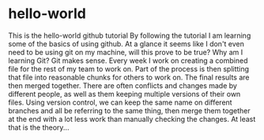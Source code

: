 # hello-world
This is the hello-world github tutorial
By following the tutorial I am learning some of the basics of using github.
At a glance it seems like I don't even need to be using git on my machine, will this prove to be true?
Why am I learning Git?
Git makes sense.
Every week I work on creating a combined file for the rest of my team to work on.
Part of the process is then splitting that file into reasonable chunks for others to work on.
The final results are then merged together.
There are often conflicts and changes made by different people, as well as them keeping multiple versions of their own files.
Using version control, we can keep the same name on different branches and all be referring to the same thing, then merge them together at the end with a lot less work than manually checking the changes.
At least that is the theory...
